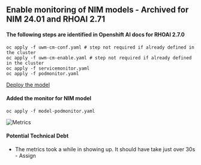 ## Enable monitoring of NIM models - Archived for NIM 24.01 and RHOAI 2.71

#### The following steps are identified in Openshift AI docs for RHOAI 2.7.0
```
oc apply -f uwm-cm-conf.yaml # step not required if already defined in the cluster
oc apply -f uwm-cm-enable.yaml # step not required if already defined in the cluster
oc apply -f servicemonitor.yaml
oc apply -f podmonitor.yaml
```

[Deploy the model](https://github.com/mpaulgreen/nvidia-kserve-poc/blob/main/nim-runtime-published/a100/pvc-mount/README.md)

#### Added the monitor for NIM model
```
oc apply -f model-podmonitor.yaml
```

![Metrics](./metrics.png?raw=true "Title")

#### Potential Technical Debt
- The metrics took a while in showing up. It should have take just over 30s - Assign